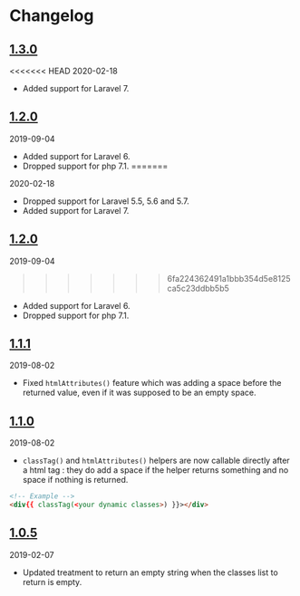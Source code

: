 # Changelog

## [1.3.0](https://github.com/Okipa/laravel-html-helper/compare/1.2.0...1.3.0)
<<<<<<< HEAD
2020-02-18
- Added support for Laravel 7.

## [1.2.0](https://github.com/Okipa/laravel-html-helper/compare/1.1.1...1.2.0)
2019-09-04
- Added support for Laravel 6.
- Dropped support for php 7.1.
=======

2020-02-18

* Dropped support for Laravel 5.5, 5.6 and 5.7.
* Added support for Laravel 7.

## [1.2.0](https://github.com/Okipa/laravel-html-helper/compare/1.1.1...1.2.0)

2019-09-04
>>>>>>> 6fa224362491a1bbb354d5e8125ca5c23ddbb5b5

* Added support for Laravel 6.
* Dropped support for php 7.1.

## [1.1.1](https://github.com/Okipa/laravel-html-helper/compare/1.1.0...1.1.1)

2019-08-02

* Fixed `htmlAttributes()` feature which was adding a space before the returned value, even if it was supposed to be an empty space.

## [1.1.0](https://github.com/Okipa/laravel-html-helper/compare/1.0.5...1.1.0)

2019-08-02

* `classTag()` and `htmlAttributes()` helpers are now callable directly after a html tag : they do add a space if the helper returns something and no space if nothing is returned.

```html
<!-- Example -->
<div{{ classTag(<your dynamic classes>) }}></div>
```

## [1.0.5](https://github.com/Okipa/laravel-html-helper/compare/1.1.4...1.0.5)

2019-02-07

* Updated treatment to return an empty string when the classes list to return is empty.
